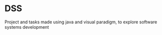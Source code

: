 # DSS

Project and tasks made using java and visual paradigm, to explore software systems development
